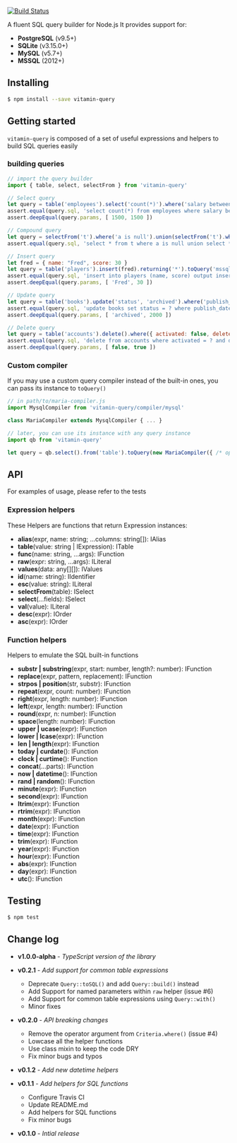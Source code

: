 [![Build Status](https://travis-ci.org/vitaminjs/query-builder.svg?branch=master)](https://travis-ci.org/vitaminjs/query-builder)

A fluent SQL query builder for Node.js
It provides support for:
- **PostgreSQL** (v9.5+)
- **SQLite** (v3.15.0+)
- **MySQL** (v5.7+)
- **MSSQL** (2012+)

## Installing

```bash
$ npm install --save vitamin-query
```

## Getting started

`vitamin-query` is composed of a set of useful expressions and helpers to build SQL queries easily

### building queries

```js
// import the query builder
import { table, select, selectFrom } from 'vitamin-query'

// Select query
let query = table('employees').select('count(*)').where('salary between ? and (?1 * 2)', 1500).toQuery('pg')
assert.equal(query.sql, 'select count(*) from employees where salary between $1 and ($2 * 2)')
assert.deepEqual(query.params, [ 1500, 1500 ])

// Compound query
let query = selectFrom('t').where('a is null').union(selectFrom('t').where('b is null')).toQuery('pg')
assert.equal(query.sql, 'select * from t where a is null union select * from t where b is null')

// Insert query
let fred = { name: "Fred", score: 30 }
let query = table('players').insert(fred).returning('*').toQuery('mssql')
assert.equal(query.sql, 'insert into players (name, score) output inserted.* values (?, ?)')
assert.deepEqual(query.params, [ 'Fred', 30 ])

// Update query
let query = table('books').update('status', 'archived').where('publish_date <= ?', 2000).toQuery('mysql')
assert.equal(query.sql, 'update books set status = ? where publish_date <= ?')
assert.deepEqual(query.params, [ 'archived', 2000 ])

// Delete query
let query = table('accounts').delete().where({ activated: false, deleted: true }).toQuery('sqlite')
assert.equal(query.sql, 'delete from accounts where activated = ? and deleted = ?')
assert.deepEqual(query.params, [ false, true ])
```

### Custom compiler

If you may use a custom query compiler instead of the built-in ones, you can pass its instance to `toQuery()`

```js
// in path/to/maria-compiler.js
import MysqlCompiler from 'vitamin-query/compiler/mysql'

class MariaCompiler extends MysqlCompiler { ... }

// later, you can use its instance with any query instance
import qb from 'vitamin-query'

let query = qb.select().from('table').toQuery(new MariaCompiler({ /* options */ }))
```

## API

For examples of usage, please refer to the tests

### Expression helpers

These Helpers are functions that return Expression instances:

- **alias**(expr, name: string; ...columns: string[]): IAlias
- **table**(value: string | IExpression): ITable
- **func**(name: string, ...args): IFunction
- **raw**(expr: string, ...args): ILiteral
- **values**(data: any[][]): IValues
- **id**(name: string): IIdentifier
- **esc**(value: string): ILiteral
- **selectFrom**(table): ISelect
- **select**(...fields): ISelect
- **val**(value): ILiteral
- **desc**(expr): IOrder
- **asc**(expr): IOrder

### Function helpers

Helpers to emulate the SQL built-in functions

- **substr | substring**(expr, start: number, length?: number): IFunction
- **replace**(expr, pattern, replacement): IFunction
- **strpos | position**(str, substr): IFunction
- **repeat**(expr, count: number): IFunction
- **right**(expr, length: number): IFunction
- **left**(expr, length: number): IFunction
- **round**(expr, n: number): IFunction
- **space**(length: number): IFunction
- **upper | ucase**(expr): IFunction
- **lower | lcase**(expr): IFunction
- **len | length**(expr): IFunction
- **today | curdate**(): IFunction
- **clock | curtime**(): IFunction
- **concat**(...parts): IFunction
- **now | datetime**(): IFunction
- **rand | random**(): IFunction
- **minute**(expr): IFunction
- **second**(expr): IFunction
- **ltrim**(expr): IFunction
- **rtrim**(expr): IFunction
- **month**(expr): IFunction
- **date**(expr): IFunction
- **time**(expr): IFunction
- **trim**(expr): IFunction
- **year**(expr): IFunction
- **hour**(expr): IFunction
- **abs**(expr): IFunction
- **day**(expr): IFunction
- **utc**(): IFunction

## Testing

```bash
$ npm test
```

## Change log

- **v1.0.0-alpha** - _TypeScript version of the library_

- **v0.2.1** - _Add support for common table expressions_
  - Deprecate `Query::toSQL()` and add `Query::build()` instead
  - Add Support for named parameters within `raw` helper (issue #6)
  - Add Support for common table expressions using `Query::with()`
  - Minor fixes

- **v0.2.0** - _API breaking changes_
  - Remove the operator argument from `Criteria.where()` (issue #4)
  - Lowcase all the helper functions
  - Use class mixin to keep the code DRY
  - Fix minor bugs and typos

- **v0.1.2** - _Add new datetime helpers_

- **v0.1.1** - _Add helpers for SQL functions_
  - Configure Travis CI
  - Update README.md
  - Add helpers for SQL functions
  - Fix minor bugs
  
- **v0.1.0** - _Intial release_
